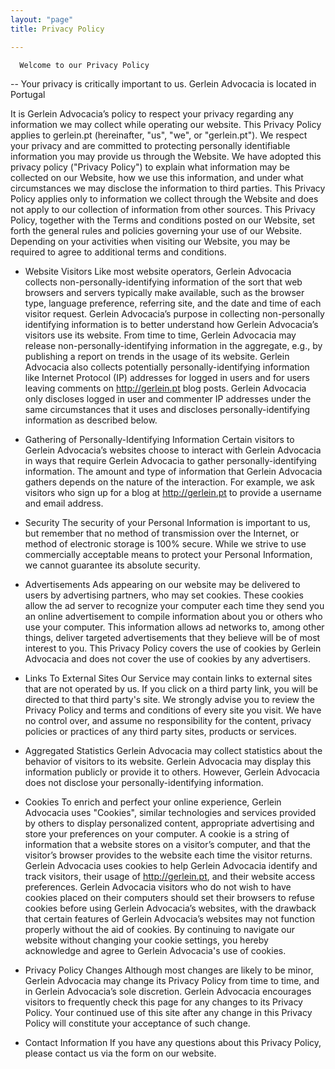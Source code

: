 ```yaml
---
layout: "page"
title: Privacy Policy

---
```


      Welcome to our Privacy Policy
-- Your privacy is critically important to us.
Gerlein Advocacia is located in Portugal


It is Gerlein Advocacia’s policy to respect your privacy regarding any information we may collect while operating our website. This Privacy Policy applies to gerlein.pt (hereinafter, "us", "we", or "gerlein.pt"). We respect your privacy and are committed to protecting personally identifiable information you may provide us through the Website. We have adopted this privacy policy ("Privacy Policy") to explain what information may be collected on our Website, how we use this information, and under what circumstances we may disclose the information to third parties. This Privacy Policy applies only to information we collect through the Website and does not apply to our collection of information from other sources.
This Privacy Policy, together with the Terms and conditions posted on our Website, set forth the general rules and policies governing your use of our Website. Depending on your activities when visiting our Website, you may be required to agree to additional terms and conditions.

- Website Visitors
Like most website operators, Gerlein Advocacia collects non-personally-identifying information of the sort that web browsers and servers typically make available, such as the browser type, language preference, referring site, and the date and time of each visitor request. Gerlein Advocacia’s purpose in collecting non-personally identifying information is to better understand how Gerlein Advocacia’s visitors use its website. From time to time, Gerlein Advocacia may release non-personally-identifying information in the aggregate, e.g., by publishing a report on trends in the usage of its website.
Gerlein Advocacia also collects potentially personally-identifying information like Internet Protocol (IP) addresses for logged in users and for users leaving comments on http://gerlein.pt blog posts. Gerlein Advocacia only discloses logged in user and commenter IP addresses under the same circumstances that it uses and discloses personally-identifying information as described below.

- Gathering of Personally-Identifying Information
Certain visitors to Gerlein Advocacia’s websites choose to interact with Gerlein Advocacia in ways that require Gerlein Advocacia to gather personally-identifying information. The amount and type of information that Gerlein Advocacia gathers depends on the nature of the interaction. For example, we ask visitors who sign up for a blog at http://gerlein.pt to provide a username and email address.

- Security
The security of your Personal Information is important to us, but remember that no method of transmission over the Internet, or method of electronic storage is 100% secure. While we strive to use commercially acceptable means to protect your Personal Information, we cannot guarantee its absolute security.

- Advertisements
Ads appearing on our website may be delivered to users by advertising partners, who may set cookies. These cookies allow the ad server to recognize your computer each time they send you an online advertisement to compile information about you or others who use your computer. This information allows ad networks to, among other things, deliver targeted advertisements that they believe will be of most interest to you. This Privacy Policy covers the use of cookies by Gerlein Advocacia and does not cover the use of cookies by any advertisers.


- Links To External Sites
Our Service may contain links to external sites that are not operated by us. If you click on a third party link, you will be directed to that third party's site. We strongly advise you to review the Privacy Policy and terms and conditions of every site you visit.
We have no control over, and assume no responsibility for the content, privacy policies or practices of any third party sites, products or services.



- Aggregated Statistics
Gerlein Advocacia may collect statistics about the behavior of visitors to its website. Gerlein Advocacia may display this information publicly or provide it to others. However, Gerlein Advocacia does not disclose your personally-identifying information.


- Cookies
To enrich and perfect your online experience, Gerlein Advocacia uses "Cookies", similar technologies and services provided by others to display personalized content, appropriate advertising and store your preferences on your computer.
A cookie is a string of information that a website stores on a visitor’s computer, and that the visitor’s browser provides to the website each time the visitor returns. Gerlein Advocacia uses cookies to help Gerlein Advocacia identify and track visitors, their usage of http://gerlein.pt, and their website access preferences. Gerlein Advocacia visitors who do not wish to have cookies placed on their computers should set their browsers to refuse cookies before using Gerlein Advocacia’s websites, with the drawback that certain features of Gerlein Advocacia’s websites may not function properly without the aid of cookies.
By continuing to navigate our website without changing your cookie settings, you hereby acknowledge and agree to Gerlein Advocacia's use of cookies.



- Privacy Policy Changes
Although most changes are likely to be minor, Gerlein Advocacia may change its Privacy Policy from time to time, and in Gerlein Advocacia’s sole discretion. Gerlein Advocacia encourages visitors to frequently check this page for any changes to its Privacy Policy. Your continued use of this site after any change in this Privacy Policy will constitute your acceptance of such change.



- Contact Information
If you have any questions about this Privacy Policy, please contact us via the form on our website.
